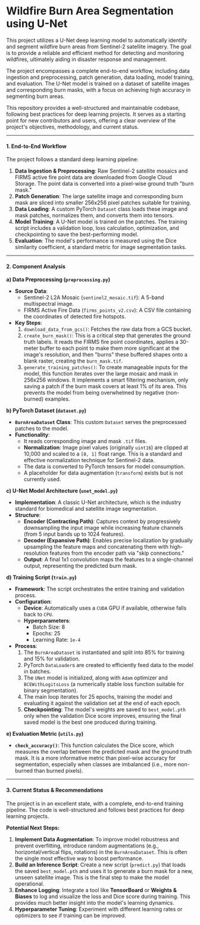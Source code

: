 # **Wildfire Burn Area Segmentation using U-Net**

This project utilizes a U-Net deep learning model to automatically identify and segment wildfire burn areas from Sentinel-2 satellite imagery. The goal is to provide a reliable and efficient method for detecting and monitoring wildfires, ultimately aiding in disaster response and management.

The project encompasses a complete end-to-end workflow, including data ingestion and preprocessing, patch generation, data loading, model training, and evaluation. The U-Net model is trained on a dataset of satellite images and corresponding burn masks, with a focus on achieving high accuracy in segmenting burn areas.

This repository provides a well-structured and maintainable codebase, following best practices for deep learning projects. It serves as a starting point for new contributors and users, offering a clear overview of the project's objectives, methodology, and current status.

---

#### **1. End-to-End Workflow**

The project follows a standard deep learning pipeline:

1.  **Data Ingestion & Preprocessing**: Raw Sentinel-2 satellite mosaics and FIRMS active fire point data are downloaded from Google Cloud Storage. The point data is converted into a pixel-wise ground truth "burn mask."
2.  **Patch Generation**: The large satellite image and corresponding burn mask are sliced into smaller 256x256 pixel patches suitable for training.
3.  **Data Loading**: A custom PyTorch `Dataset` class loads these image and mask patches, normalizes them, and converts them into tensors.
4.  **Model Training**: A U-Net model is trained on the patches. The training script includes a validation loop, loss calculation, optimization, and checkpointing to save the best-performing model.
5.  **Evaluation**: The model's performance is measured using the Dice similarity coefficient, a standard metric for image segmentation tasks.

---

#### **2. Component Analysis**

**a) Data Preprocessing (`preprocessing.py`)**

-   **Source Data**:
    -   Sentinel-2 L2A Mosaic (`sentinel2_mosaic.tif`): A 5-band multispectral image.
    -   FIRMS Active Fire Data (`firms_points_v2.csv`): A CSV file containing the coordinates of detected fire hotspots.
-   **Key Steps**:
    1.  `download_data_from_gcs()`: Fetches the raw data from a GCS bucket.
    2.  `create_burn_mask()`: This is a critical step that generates the ground truth labels. It reads the FIRMS fire point coordinates, applies a 30-meter buffer to each point to make them more significant at the image's resolution, and then "burns" these buffered shapes onto a blank raster, creating the `burn_mask.tif`.
    3.  `generate_training_patches()`: To create manageable inputs for the model, this function iterates over the large mosaic and mask in 256x256 windows. It implements a smart filtering mechanism, only saving a patch if the burn mask covers at least 1% of its area. This prevents the model from being overwhelmed by negative (non-burned) examples.

**b) PyTorch Dataset (`dataset.py`)**

-   **`BurnAreaDataset` Class**: This custom `Dataset` serves the preprocessed patches to the model.
-   **Functionality**:
    -   It reads corresponding image and mask `.tif` files.
    -   **Normalization**: Image pixel values (originally `uint16`) are clipped at 10,000 and scaled to a `[0, 1]` float range. This is a standard and effective normalization technique for Sentinel-2 data.
    -   The data is converted to PyTorch tensors for model consumption.
    -   A placeholder for data augmentation (`transform`) exists but is not currently used.

**c) U-Net Model Architecture (`unet_model.py`)**

-   **Implementation**: A classic U-Net architecture, which is the industry standard for biomedical and satellite image segmentation.
-   **Structure**:
    -   **Encoder (Contracting Path)**: Captures context by progressively downsampling the input image while increasing feature channels (from 5 input bands up to 1024 features).
    -   **Decoder (Expansive Path)**: Enables precise localization by gradually upsampling the feature maps and concatenating them with high-resolution features from the encoder path via "skip connections."
    -   **Output**: A final 1x1 convolution maps the features to a single-channel output, representing the predicted burn mask.

**d) Training Script (`train.py`)**

-   **Framework**: The script orchestrates the entire training and validation process.
-   **Configuration**:
    -   **Device**: Automatically uses a `CUDA` GPU if available, otherwise falls back to `CPU`.
    -   **Hyperparameters**:
        -   Batch Size: 8
        -   Epochs: 25
        -   Learning Rate: `1e-4`
-   **Process**:
    1.  The `BurnAreaDataset` is instantiated and split into 85% for training and 15% for validation.
    2.  PyTorch `DataLoader`s are created to efficiently feed data to the model in batches.
    3.  The `UNet` model is initialized, along with `Adam` optimizer and `BCEWithLogitsLoss` (a numerically stable loss function suitable for binary segmentation).
    4.  The main loop iterates for 25 epochs, training the model and evaluating it against the validation set at the end of each epoch.
    5.  **Checkpointing**: The model's weights are saved to `best_model.pth` only when the validation Dice score improves, ensuring the final saved model is the best one produced during training.

**e) Evaluation Metric (`utils.py`)**

-   **`check_accuracy()`**: This function calculates the Dice score, which measures the overlap between the predicted mask and the ground truth mask. It is a more informative metric than pixel-wise accuracy for segmentation, especially when classes are imbalanced (i.e., more non-burned than burned pixels).

---

#### **3. Current Status & Recommendations**

The project is in an excellent state, with a complete, end-to-end training pipeline. The code is well-structured and follows best practices for deep learning projects.

**Potential Next Steps:**

1.  **Implement Data Augmentation**: To improve model robustness and prevent overfitting, introduce random augmentations (e.g., horizontal/vertical flips, rotations) in the `BurnAreaDataset`. This is often the single most effective way to boost performance.
2.  **Build an Inference Script**: Create a new script (`predict.py`) that loads the saved `best_model.pth` and uses it to generate a burn mask for a new, unseen satellite image. This is the final step to make the model operational.
3.  **Enhance Logging**: Integrate a tool like **TensorBoard** or **Weights & Biases** to log and visualize the loss and Dice score during training. This provides much better insight into the model's learning dynamics.
4.  **Hyperparameter Tuning**: Experiment with different learning rates or optimizers to see if training can be improved.